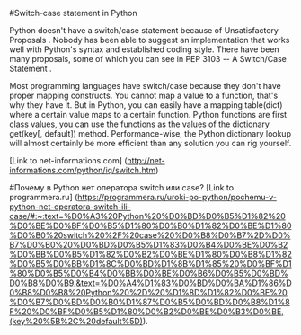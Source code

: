 #Switch-case statement in Python


Python doesn't have a switch/case statement because of Unsatisfactory Proposals . Nobody has been able to suggest an implementation that works well with Python's syntax and established coding style. There have been many proposals, some of which you can see in PEP 3103 -- A Switch/Case Statement .

Most programming languages have switch/case because they don't have proper mapping constructs. You cannot map a value to a function, that's why they have it. But in Python, you can easily have a mapping table(dict) where a certain value maps to a certain function. Python functions are first class values, you can use the functions as the values of the dictionary get(key[, default]) method. Performance-wise, the Python dictionary lookup will almost certainly be more efficient than any solution you can rig yourself.

[Link to net-informations.com]
(http://net-informations.com/python/iq/switch.htm)



#Почему в Python нет оператора switch или case?
[Link to programmera.ru] 
(https://programmera.ru/uroki-po-python/pochemu-v-python-net-operatora-switch-ili-case/#:~:text=%D0%A3%20Python%20%D0%BD%D0%B5%D1%82%20%D0%BE%D0%BF%D0%B5%D1%80%D0%B0%D1%82%D0%BE%D1%80%D0%B0%20switch%20%2F%20case%20%D0%B8%D0%B7%2D%D0%B7%D0%B0%20%D0%BD%D0%B5%D1%83%D0%B4%D0%BE%D0%B2%D0%BB%D0%B5%D1%82%D0%B2%D0%BE%D1%80%D0%B8%D1%82%D0%B5%D0%BB%D1%8C%D0%BD%D1%8B%D1%85%20%D0%BF%D1%80%D0%B5%D0%B4%D0%BB%D0%BE%D0%B6%D0%B5%D0%BD%D0%B8%D0%B9.&text=%D0%A4%D1%83%D0%BD%D0%BA%D1%86%D0%B8%D0%B8%20Python%20%2D%20%D1%8D%D1%82%D0%BE%20%D0%B7%D0%BD%D0%B0%D1%87%D0%B5%D0%BD%D0%B8%D1%8F%20%D0%BF%D0%B5%D1%80%D0%B2%D0%BE%D0%B3%D0%BE,(key%20%5B%2C%20default%5D)).